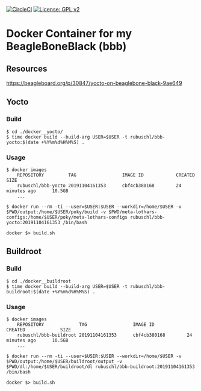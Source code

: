 [![CircleCI](https://circleci.com/gh/Rubusch/docker__beagleboneblack.svg?style=shield)](https://circleci.com/gh/Rubusch/docker__beagleboneblack)
[![License: GPL v2](https://img.shields.io/badge/License-GPL%20v2-blue.svg)](https://www.gnu.org/licenses/old-licenses/gpl-2.0.en.html)


# Docker Container for my BeagleBoneBlack (bbb)


## Resources

https://beagleboard.org/p/30847/yocto-on-beaglebone-black-9ae649


## Yocto

### Build


```
$ cd ./docker__yocto/
$ time docker build --build-arg USER=$USER -t rubuschl/bbb-yocto:$(date +%Y%m%d%H%M%S) .
```


### Usage

```
$ docker images
    REPOSITORY         TAG                 IMAGE ID            CREATED             SIZE
    rubuschl/bbb-yocto 20191104161353      cbf4cb380168        24 minutes ago      10.5GB
    ...

$ docker run --rm -ti --user=$USER:$USER --workdir=/home/$USER -v $PWD/output:/home/$USER/poky/build -v $PWD/meta-lothars-configs:/home/$USER/poky/meta-lothars-configs rubuschl/bbb-yocto:20191104161353 /bin/bash

docker $> build.sh
```


## Buildroot

### Build

```
$ cd ./docker__buildroot
$ time docker build --build-arg USER=$USER -t rubuschl/bbb-buildroot:$(date +%Y%m%d%H%M%S) .
```


### Usage

```
$ docker images
    REPOSITORY             TAG                 IMAGE ID            CREATED             SIZE
    rubuschl/bbb-buildroot 20191104161353      cbf4cb380168        24 minutes ago      10.5GB
    ...

$ docker run --rm -ti --user=$USER:$USER --workdir=/home/$USER -v $PWD/output:/home/$USER/buildroot/output -v $PWD/dl:/home/$USER/buildroot/dl rubuschl/bbb-buildroot:20191104161353 /bin/bash

docker $> build.sh
```

